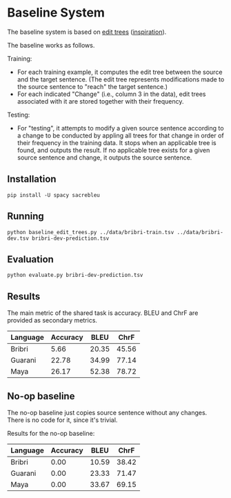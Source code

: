 # Baseline System

The baseline system is based on [edit trees](https://doras.dcu.ie/550/1/GrzegorzPhDFinal.pdf) ([inspiration](https://aclanthology.org/P16-2090.pdf)).

The baseline works as follows.

Training:
- For each training example, it computes the edit tree between the source and the target sentence. (The edit tree represents modifications made to the source sentence to "reach" the target sentence.)
- For each indicated "Change" (i.e., column 3 in the data), edit trees associated with it are stored together with their frequency.

Testing:
- For "testing",  it attempts to modify a given source sentence according to a change to be conducted by appling all trees for that change in order of their frequency in the training data. It stops when an applicable tree is found, and outputs the result. If no applicable tree exists for a given source sentence and change, it outputs the source sentence.

## Installation

```
pip install -U spacy sacrebleu
```

## Running

```
python baseline_edit_trees.py ../data/bribri-train.tsv ../data/bribri-dev.tsv bribri-dev-prediction.tsv
```

## Evaluation

```
python evaluate.py bribri-dev-prediction.tsv
```

## Results

The main metric of the shared task is accuracy. BLEU and ChrF are provided as secondary metrics.

| Language | Accuracy |  BLEU | ChrF |
-----------|----------|-------|-------
Bribri     |     5.66 | 20.35 | 45.56
Guarani    |    22.78 | 34.99 | 77.14
Maya       |    26.17 | 52.38 | 78.72

## No-op baseline

The no-op baseline just copies source sentence without any changes.
There is no code for it, since it's trivial.

Results for the no-op baseline:

| Language | Accuracy |  BLEU | ChrF |
-----------|----------|-------|-------
Bribri     |     0.00 | 10.59 | 38.42
Guarani    |     0.00 | 23.33 | 71.47
Maya       |     0.00 | 33.67 | 69.15
